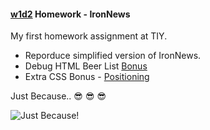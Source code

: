 #### [w1d2](https://github.com/jjrajani/w1d2_HW) Homework - IronNews

My first homework assignment at TIY.

  * Reporduce simplified version of IronNews.
  * Debug HTML Beer List [Bonus](https://github.com/jjrajani/w1d2_HW/tree/master/Bonus)
  * Extra CSS Bonus - [Positioning](https://github.com/jjrajani/w1d2_HW/tree/master/Bonus_2)



Just Because.. :sunglasses: :sunglasses: :sunglasses:

![Just Because!](http://fillmurray.com/200/300)


